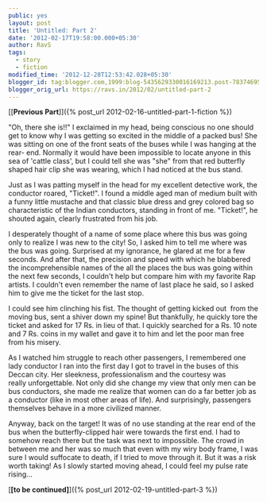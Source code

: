 ```yaml
---
public: yes
layout: post
title: 'Untitled: Part 2'
date: '2012-02-17T19:58:00.000+05:30'
author: RavS
tags:
  - story 
  - fiction
modified_time: '2012-12-28T12:53:42.028+05:30'
blogger_id: tag:blogger.com,1999:blog-5435629330016169213.post-7837469530999356904
blogger_orig_url: https://ravs.in/2012/02/untitled-part-2
---
```


[\[**Previous Part**\]]({% post_url 2012-02-16-untitled-part-1-fiction %})

"Oh, there she is!!" I exclaimed in my head, being conscious no one should get to know why I was getting so excited in the middle of a packed bus! She was sitting on one of the front seats of the buses while I was hanging at the rear- end. Normally it would have been impossible to locate anyone in this sea of 'cattle class', but I could tell she was "she" from that red butterfly shaped hair clip she was wearing, which I had noticed at the bus stand.

Just as I was patting myself in the head for my excellent detective work, the conductor roared, "Ticket!". I found a middle aged man of medium built with a funny little mustache and that classic blue dress and grey colored bag so characteristic of the Indian conductors, standing in front of me. "Ticket!", he shouted again, clearly frustrated from his job.

I desperately thought of a name of some place where this bus was going only to realize I was new to the city! So, I asked him to tell me where was the bus was going. Surprised at my ignorance, he glared at me for a few seconds. And after that, the precision and speed with which he blabbered the incomprehensible names of the all the places the bus was going within the next few seconds, I couldn't help but compare him with my favorite Rap artists. I couldn't even remember the name of last place he said, so I asked him to give me the ticket for the last stop.

I could see him clinching his fist. The thought of getting kicked out  from the moving bus, sent a shiver down my spine! But thankfully, he quickly tore the ticket and asked for 17 Rs. in lieu of that. I quickly searched for a Rs. 10 note and 7 Rs. coins in my wallet and gave it to him and let the poor man free from his misery.

As I watched him struggle to reach other passengers, I remembered one lady conductor I ran into the first day I got to travel in the buses of this Deccan city. Her sleekness, professionalism and the courtesy was really unforgettable. Not only did she change my view that only men can be bus conductors, she made me realize that women can do a far better job as a conductor (like in most other areas of life). And surprisingly, passengers themselves behave in a more civilized manner.

Anyway, back on the target! It was of no use standing at the rear end of the bus when the butterfly-clipped hair were towards the first end. I had to somehow reach there but the task was next to impossible. The crowd in between me and her was so much that even with my wiry body frame, I was sure I would suffocate to death, if I tried to move through it. But it was a risk worth taking! As I slowly started moving ahead, I could feel my pulse rate rising...

[**\[to be continued\]**]({% post_url 2012-02-19-untitled-part-3 %})
